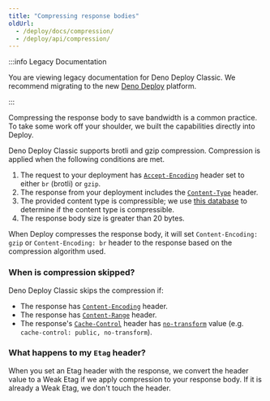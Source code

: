 ```yaml
---
title: "Compressing response bodies"
oldUrl:
  - /deploy/docs/compression/
  - /deploy/api/compression/
---
```


:::info Legacy Documentation

You are viewing legacy documentation for Deno Deploy Classic. We recommend
migrating to the new
<a href="/deploy/">Deno Deploy</a> platform.

:::

Compressing the response body to save bandwidth is a common practice. To take
some work off your shoulder, we built the capabilities directly into Deploy.

Deno Deploy Classic supports brotli and gzip compression. Compression is applied
when the following conditions are met.

1. The request to your deployment has [`Accept-Encoding`][accept-encoding]
   header set to either `br` (brotli) or `gzip`.
2. The response from your deployment includes the [`Content-Type`][content-type]
   header.
3. The provided content type is compressible; we use
   [this database](https://github.com/jshttp/mime-db/blob/master/db.json) to
   determine if the content type is compressible.
4. The response body size is greater than 20 bytes.

When Deploy compresses the response body, it will set `Content-Encoding: gzip`
or `Content-Encoding: br` header to the response based on the compression
algorithm used.

### When is compression skipped?

Deno Deploy Classic skips the compression if:

- The response has [`Content-Encoding`][content-encoding] header.
- The response has [`Content-Range`][content-range] header.
- The response's [`Cache-Control`][cache-control] header has
  [`no-transform`][no-transform] value (e.g.
  `cache-control: public, no-transform`).

### What happens to my `Etag` header?

When you set an Etag header with the response, we convert the header value to a
Weak Etag if we apply compression to your response body. If it is already a Weak
Etag, we don't touch the header.

[accept-encoding]: https://developer.mozilla.org/en-US/docs/Web/HTTP/Headers/Accept-Encoding
[cache-control]: https://developer.mozilla.org/en-US/docs/Web/HTTP/Headers/Cache-Control
[content-encoding]: https://developer.mozilla.org/en-US/docs/Web/HTTP/Headers/Content-Encoding
[content-type]: https://developer.mozilla.org/en-US/docs/Web/HTTP/Headers/Content-Type
[no-transform]: https://developer.mozilla.org/en-US/docs/Web/HTTP/Headers/Cache-Control#other
[content-range]: https://developer.mozilla.org/en-US/docs/Web/HTTP/Headers/Content-Range
